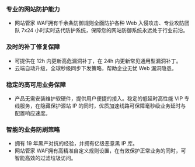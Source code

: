
### 专业的网站防护能力
- 网站管家 WAF拥有千余条防御规则全面防护各种 Web 入侵攻击、专业攻防团队 7x24 小时实时迭代防护系统，保障您的网站防御系统永远处于行业前沿。

### 及时的补丁修复保障
- 可提供在 12h 内更新高危漏洞补丁，在 24h 内更新常见通用型漏洞补丁。
- 云端自动升级，全球秒级同步下发策略，帮助企业无忧 Web 漏洞隐患。

### 稳定的高可用业务保障
- 产品无需安装维护软硬件，提供用户便捷的接入。稳定的低延时高性能 VIP 专线服务，在隐藏保护源站 IP 的同时，优质加速线路可保障毫秒级业务延时与配置响应速度。

### 智能的业务防刷策略
- 拥有 19 年黑产对抗的经验，并拥有亿级恶意黑 IP 库。
- 网站管家 WAF拥有高精准自定义规则设置，在有效保护正常业务的同时，可智能高效的过滤垃圾访问。

